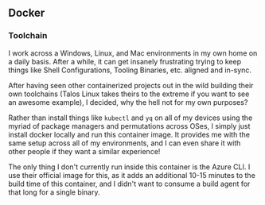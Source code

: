 ## Docker

### Toolchain

I work across a Windows, Linux, and Mac environments in my own home on a daily basis. After a while, it can get insanely frustrating trying to keep things like Shell Configurations, Tooling Binaries, etc. aligned and in-sync.

After having seen other containerized projects out in the wild building their own toolchains (Talos Linux takes theirs to the extreme if you want to see an awesome example), I decided, why the hell not for my own purposes?

Rather than install things like `kubectl` and `yq` on all of my devices using the myriad of package managers and permutations across OSes, I simply just install docker locally and run this container image. It provides me with the same setup across all of my environments, and I can even share it with other people if they want a similar experience!

The only thing I don't currently run inside this container is the Azure CLI. I use their official image for this, as it adds an additional 10-15 minutes to the build time of this container, and I didn't want to consume a build agent for that long for a single binary.

